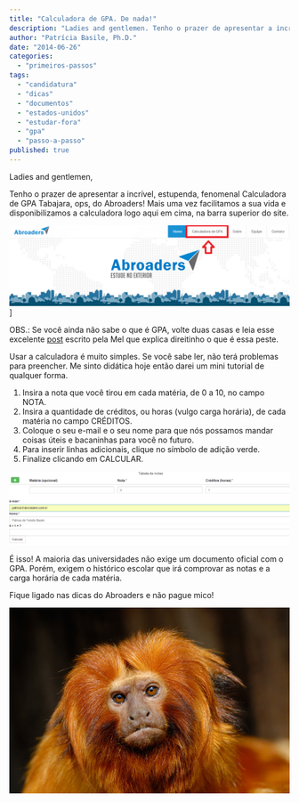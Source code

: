 ```yaml
---
title: "Calculadora de GPA. De nada!"
description: "Ladies and gentlemen. Tenho o prazer de apresentar a incrível, estupenda, fenomenal Calculadora de GPA Tabajara, ops, do Abroaders! Mais uma vez facilitamos a sua vida e disponibilizamos a calculadora logo aqui em cima, na barra superior do site."
author: "Patrícia Basile, Ph.D."
date: "2014-06-26"
categories: 
  - "primeiros-passos"
tags: 
  - "candidatura"
  - "dicas"
  - "documentos"
  - "estados-unidos"
  - "estudar-fora"
  - "gpa"
  - "passo-a-passo"
published: true
---
```


Ladies and gentlemen,

Tenho o prazer de apresentar a incrível, estupenda, fenomenal Calculadora de GPA Tabajara, ops, do Abroaders! Mais uma vez facilitamos a sua vida e disponibilizamos a calculadora logo aqui em cima, na barra superior do site.

![Calculadora GPA](/images/calculadora.png)]

OBS.: Se você ainda não sabe o que é GPA, volte duas casas e leia esse excelente [post](/posts/gpa-estudar-fora/) escrito pela Mel que explica direitinho o que é essa peste.

Usar a calculadora é muito simples. Se você sabe ler, não terá problemas para preencher. Me sinto didática hoje então darei um mini tutorial de qualquer forma.

1. Insira a nota que você tirou em cada matéria, de 0 a 10, no campo NOTA.
2. Insira a quantidade de créditos, ou horas (vulgo carga horária), de cada matéria no campo CRÉDITOS.
3. Coloque o seu e-mail e o seu nome para que nós possamos mandar coisas úteis e bacaninhas para você no futuro.
4. Para inserir linhas adicionais, clique no símbolo de adição verde.
5. Finalize clicando em CALCULAR.

![Calculadora_GPA_Abroaders](/images/Calculadora_GPA_Abroaders.png)

É isso! A maioria das universidades não exige um documento oficial com o GPA. Porém, exigem o histórico escolar que irá comprovar as notas e a carga horária de cada matéria.

Fique ligado nas dicas do Abroaders e não pague mico!

![Mico](/images/Mico.jpeg)